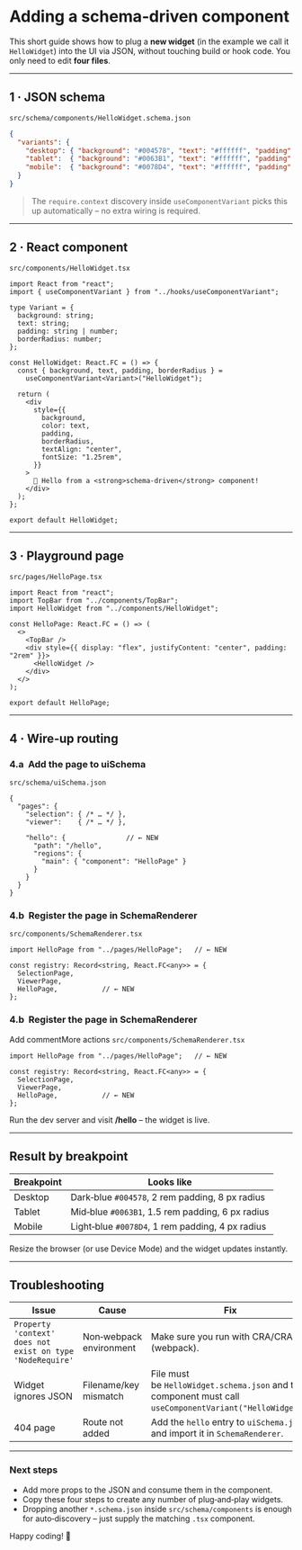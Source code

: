 # Adding a schema‑driven component

This short guide shows how to plug a **new widget** (in the example we call it `HelloWidget`) into the UI via JSON, without touching build or hook code. You only need to edit **four files**.

---

## 1 · JSON schema

`src/schema/components/HelloWidget.schema.json`

```json
{
  "variants": {
    "desktop": { "background": "#004578", "text": "#ffffff", "padding": "2rem",  "borderRadius": 8  },
    "tablet":  { "background": "#0063B1", "text": "#ffffff", "padding": "1.5rem","borderRadius": 6  },
    "mobile":  { "background": "#0078D4", "text": "#ffffff", "padding": "1rem",  "borderRadius": 4  }
  }
}
```

> The `require.context` discovery inside `useComponentVariant` picks this up automatically – no extra wiring is required.

---

## 2 · React component

`src/components/HelloWidget.tsx`

```tsx
import React from "react";
import { useComponentVariant } from "../hooks/useComponentVariant";

type Variant = {
  background: string;
  text: string;
  padding: string | number;
  borderRadius: number;
};

const HelloWidget: React.FC = () => {
  const { background, text, padding, borderRadius } =
    useComponentVariant<Variant>("HelloWidget");

  return (
    <div
      style={{
        background,
        color: text,
        padding,
        borderRadius,
        textAlign: "center",
        fontSize: "1.25rem",
      }}
    >
      👋 Hello from a <strong>schema‑driven</strong> component!
    </div>
  );
};

export default HelloWidget;
```

---

## 3 · Playground page

`src/pages/HelloPage.tsx`

```tsx
import React from "react";
import TopBar from "../components/TopBar";
import HelloWidget from "../components/HelloWidget";

const HelloPage: React.FC = () => (
  <>
    <TopBar />
    <div style={{ display: "flex", justifyContent: "center", padding: "2rem" }}>
      <HelloWidget />
    </div>
  </>
);

export default HelloPage;
```

---

## 4 · Wire‑up routing

### 4.a  Add the page to **uiSchema**

`src/schema/uiSchema.json`

```jsonc
{
  "pages": {
    "selection": { /* … */ },
    "viewer":    { /* … */ },

    "hello": {               // ← NEW
      "path": "/hello",
      "regions": {
        "main": { "component": "HelloPage" }
      }
    }
  }
}
```

### 4.b  Register the page in **SchemaRenderer**

`src/components/SchemaRenderer.tsx`

```tsx
import HelloPage from "../pages/HelloPage";   // ← NEW

const registry: Record<string, React.FC<any>> = {
  SelectionPage,
  ViewerPage,
  HelloPage,           // ← NEW
};
```
### 4.b  Register the page in **SchemaRenderer**

Add commentMore actions
`src/components/SchemaRenderer.tsx`

```tsx
import HelloPage from "../pages/HelloPage";   // ← NEW

const registry: Record<string, React.FC<any>> = {
  SelectionPage,
  ViewerPage,
  HelloPage,           // ← NEW
};
```

Run the dev server and visit **/hello** – the widget is live.

---

## Result by breakpoint

| Breakpoint | Looks like                                        |
| ---------- | ------------------------------------------------- |
| Desktop    | Dark‑blue `#004578`, 2 rem padding, 8 px radius   |
| Tablet     | Mid‑blue  `#0063B1`, 1.5 rem padding, 6 px radius |
| Mobile     | Light‑blue `#0078D4`, 1 rem padding, 4 px radius  |

Resize the browser (or use Device Mode) and the widget updates instantly.

---

## Troubleshooting

| Issue                                                     | Cause                   | Fix                                                                                                      |
| --------------------------------------------------------- | ----------------------- | -------------------------------------------------------------------------------------------------------- |
| `Property 'context' does not exist on type 'NodeRequire'` | Non‑webpack environment | Make sure you run with CRA/CRACO (webpack).                                                              |
| Widget ignores JSON                                       | Filename/key mismatch   | File must be `HelloWidget.schema.json` and the component must call `useComponentVariant("HelloWidget")`. |
| 404 page                                                  | Route not added         | Add the `hello` entry to `uiSchema.json` and import it in `SchemaRenderer`.                              |

---

### Next steps

* Add more props to the JSON and consume them in the component.
* Copy these four steps to create any number of plug‑and‑play widgets.
* Dropping another `*.schema.json` inside `src/schema/components` is enough for auto‑discovery – just supply the matching `.tsx` component.

Happy coding! 🎉
